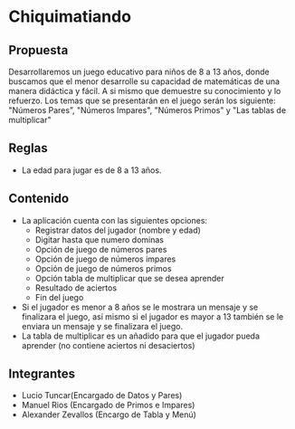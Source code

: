 # Chiquimatiando
## Propuesta 

Desarrollaremos un juego educativo para niños de 8 a 13 años, donde buscamos que el menor desarrolle su capacidad de matemáticas de una manera didáctica y fácil. A si mismo que demuestre su conocimiento y lo refuerzo.
Los temas que se presentarán en el juego serán los siguiente: "Números Pares”, "Números Impares", "Números Primos" y "Las tablas de multiplicar"

## Reglas 
* La edad para jugar es de 8 a 13 años.


## Contenido
* La aplicación cuenta con las siguientes opciones:
  * Registrar datos del jugador (nombre y edad)
  * Digitar hasta que numero dominas 
  * Opción de juego de números pares
  * Opción de juego de números impares
  * Opción de juego de números primos
  * Opción tabla de multiplicar que se desea aprender
  * Resultado de aciertos
  * Fin del juego
* Si el jugador es menor a 8 años se le mostrara un mensaje y se finalizara el juego, así mismo si el jugador es mayor a 13 también se le enviara un mensaje y se finalizara el juego.
* La tabla de multiplicar es un añadido para que el jugador pueda aprender (no contiene aciertos ni desaciertos)

## Integrantes
* Lucio Tuncar(Encargado de Datos y Pares)
* Manuel Rios (Encargado de Primos e Impares)
* Alexander Zevallos (Encargo de Tabla y Menú)
